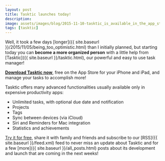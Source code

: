 ```yaml
---
layout: post
title: Tasktic launches today!
description:
image: assets/images/blog/2015-11-10-tasktic_is_available_in_the_app_store/tasktic_launch.jpg
tags: [tasktic]
---
```

Well, it took a few days [longer]({{ site.baseurl }}/2015/11/05/being_too_optimistic.html) than I initially planned, but starting today you can **become a more organized person** with a little help from [Tasktic]({{ site.baseurl }}/tasktic.html), our powerful and easy to use task manager!

**[Download Tasktic now](https://geo.itunes.apple.com/us/app/tasktic-manage-your-tasks/id1036139076?mt=8&at=1000l3L9&ct=blog)**, free on the App Store for your iPhone and iPad, and manage your tasks to accomplish more!

Tasktic offers many advanced functionalities usually available only in expensive productivity apps:

-   Unlimited tasks, with optional due date and notification
-   Projects
-   Tags
-   Sync between devices (via iCloud)
-   Siri and Reminders for Mac integration
-   Statistics and achievements

[Try it for free](https://geo.itunes.apple.com/us/app/tasktic-manage-your-tasks/id1036139076?mt=8&at=1000l3L9&ct=blog), share it with family and friends and subscribe to our [RSS]({{ site.baseurl }}/feed.xml) feed to never miss an update about Tasktic and for a few [more]({{ site.baseurl }}/all_posts.html) posts about its development and launch that are coming in the next weeks!